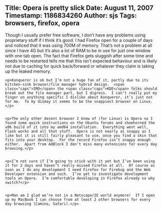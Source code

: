 Title: Opera is pretty slick
Date: August 11, 2007
Timestamp: 1186834260
Author: sjs
Tags: browsers, firefox, opera
----

<p>Though I usually prefer free software, I don’t have any problems using proprietary stuff if I think it’s good.  I had Firefox open for a couple of days and noticed that it was using 700M of memory.  That’s not a problem at all since I have 4G but it’s also a lot of <span class="caps">RAM</span> to be in use for just one window with one tab open.  The fact that Firefox gets sluggish after some time and needs to be restarted tells me that this isn’t expected behaviour and is likely not due to caching for quick back/forward or whatever they claim is taking up the leaked memory.</p>


	<p>Konqueror is ok but I’m not a huge fan of it, partly due to its kitchen-sink browser/file manager hybrid design.  <span class="caps">IMO</span> the <span class="caps">KDE</span> folks should break out the file manager part, but I digress.  I can’t really put my finger on anything specific I dislike about Konqueror, it’s just not for me.  To my dismay it seems to be the snappiest browser on Linux.</p>


	<p>The only other decent browser I know of (for Linux) is Opera so I found some quick instructions on the Ubuntu forums and shoehorned the x86 build of it into my amd64 installation.  Everything went well, Flash works and all that stuff.  Opera is not nearly as snappy as I like but it is still fairly pleasant to use, once you find a skin that fits into your desktop.  For the record Firefox isn’t snappy enough either.  Apart from AdBlock I don’t miss many extensions for every day browsing.</p>


	<p>I’m not sure if I’m going to stick with it yet but I’ve been using it for 2 days and haven’t really missed Firefox at all.  Of course as soon as I do any development I need Firefox for Firebug and the Web Developer extension and such.  I’ve yet to investigate development tools on Opera.  I’m comfortable developing in Firefox already so why switch?</p>


	<p>Man am I glad we’re not in a Netscape/IE world anymore!  If I open up my MacBook I can choose from at least 2 other browsers for every day browsing (Camino, Safari).</p>
